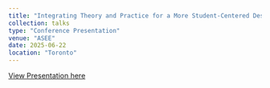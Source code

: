 ```yaml
---
title: "Integrating Theory and Practice for a More Student-Centered Design of a Design Foundations Course"
collection: talks
type: "Conference Presentation"
venue: "ASEE"
date: 2025-06-22
location: "Toronto"
---
```


[View Presentation here](https://drive.google.com/file/d/1qvejlFPUlm4xwMPISgS3Z8U7fLvGiKPO/view?usp=sharing)
